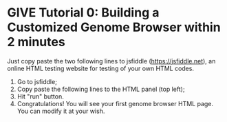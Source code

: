 # GIVE Tutorial 0: Building a Customized Genome Browser within 2 minutes

Just copy paste the two following lines to jsfiddle (https://jsfiddle.net), an online HTML testing website for testing of your own HTML codes. 
1) Go to  jsfiddle;
2) Copy paste the following lines to the HTML panel (top left);
3) Hit "run" button.
4) Congratulations! You will see your first genome browser HTML page. You can modify it at your wish.
